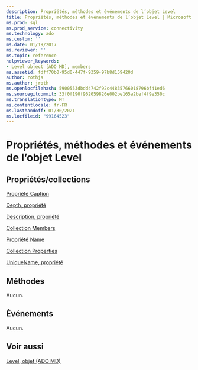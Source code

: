 ```yaml
---
description: Propriétés, méthodes et événements de l’objet Level
title: Propriétés, méthodes et événements de l’objet Level | Microsoft Docs
ms.prod: sql
ms.prod_service: connectivity
ms.technology: ado
ms.custom: ''
ms.date: 01/19/2017
ms.reviewer: ''
ms.topic: reference
helpviewer_keywords:
- Level object [ADO MD], members
ms.assetid: fdff70b0-95d0-447f-9359-97b8d159420d
author: rothja
ms.author: jroth
ms.openlocfilehash: 5900553dbdd4742f92c44835766018796bf41ed6
ms.sourcegitcommit: 33f0f190f962059826e002be165a2bef4f9e350c
ms.translationtype: MT
ms.contentlocale: fr-FR
ms.lasthandoff: 01/30/2021
ms.locfileid: "99164523"
---
```

# <a name="level-object-properties-methods-and-events"></a>Propriétés, méthodes et événements de l’objet Level
## <a name="propertiescollections"></a>Propriétés/collections  
 [Propriété Caption](./caption-property-ado-md.md)  
  
 [Depth, propriété](./depth-property-ado-md.md)  
  
 [Description, propriété](./description-property-ado-md.md)  
  
 [Collection Members](./members-collection-ado-md.md)  
  
 [Propriété Name](./name-property-ado-md.md)  
  
 [Collection Properties](../ado-api/properties-collection-ado.md)  
  
 [UniqueName, propriété](./uniquename-property-ado-md.md)  
  
## <a name="methods"></a>Méthodes  
 Aucun.  
  
## <a name="events"></a>Événements  
 Aucun.  
  
## <a name="see-also"></a>Voir aussi  
 [Level, objet (ADO MD)](./level-object-ado-md.md)